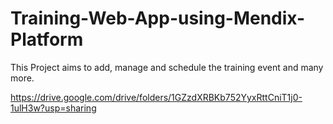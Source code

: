 # Training-Web-App-using-Mendix-Platform
This Project aims to add, manage and schedule the training event and many more.

https://drive.google.com/drive/folders/1GZzdXRBKb752YyxRttCniT1j0-1ulH3w?usp=sharing
